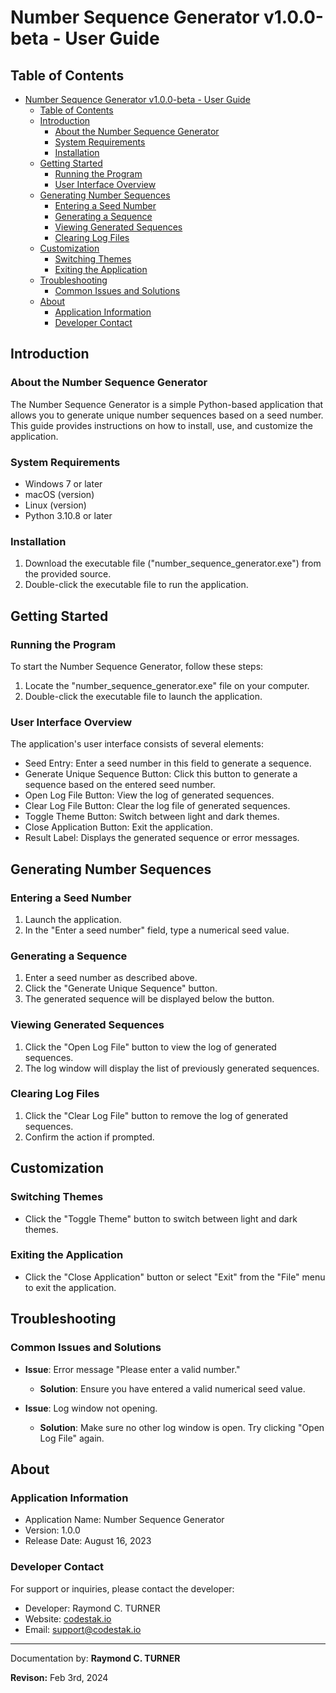 # Number Sequence Generator v1.0.0-beta - User Guide

## Table of Contents

- [Number Sequence Generator v1.0.0-beta - User Guide](#number-sequence-generator-v100-beta---user-guide)
  - [Table of Contents](#table-of-contents)
  - [Introduction](#introduction)
    - [About the Number Sequence Generator](#about-the-number-sequence-generator)
    - [System Requirements](#system-requirements)
    - [Installation](#installation)
  - [Getting Started](#getting-started)
    - [Running the Program](#running-the-program)
    - [User Interface Overview](#user-interface-overview)
  - [Generating Number Sequences](#generating-number-sequences)
    - [Entering a Seed Number](#entering-a-seed-number)
    - [Generating a Sequence](#generating-a-sequence)
    - [Viewing Generated Sequences](#viewing-generated-sequences)
    - [Clearing Log Files](#clearing-log-files)
  - [Customization](#customization)
    - [Switching Themes](#switching-themes)
    - [Exiting the Application](#exiting-the-application)
  - [Troubleshooting](#troubleshooting)
    - [Common Issues and Solutions](#common-issues-and-solutions)
  - [About](#about)
    - [Application Information](#application-information)
    - [Developer Contact](#developer-contact)

## Introduction

### About the Number Sequence Generator

The Number Sequence Generator is a simple Python-based application that allows you to generate unique number sequences based on a seed number. This guide provides instructions on how to install, use, and customize the application.

### System Requirements

- Windows 7 or later
- macOS (version)
- Linux (version)
- Python 3.10.8 or later

### Installation

1. Download the executable file ("number_sequence_generator.exe") from the provided source.
2. Double-click the executable file to run the application.

## Getting Started

### Running the Program

To start the Number Sequence Generator, follow these steps:

1. Locate the "number_sequence_generator.exe" file on your computer.
2. Double-click the executable file to launch the application.

### User Interface Overview

The application's user interface consists of several elements:

- Seed Entry: Enter a seed number in this field to generate a sequence.
- Generate Unique Sequence Button: Click this button to generate a sequence based on the entered seed number.
- Open Log File Button: View the log of generated sequences.
- Clear Log File Button: Clear the log file of generated sequences.
- Toggle Theme Button: Switch between light and dark themes.
- Close Application Button: Exit the application.
- Result Label: Displays the generated sequence or error messages.

## Generating Number Sequences

### Entering a Seed Number

1. Launch the application.
2. In the "Enter a seed number" field, type a numerical seed value.

### Generating a Sequence

1. Enter a seed number as described above.
2. Click the "Generate Unique Sequence" button.
3. The generated sequence will be displayed below the button.

### Viewing Generated Sequences

1. Click the "Open Log File" button to view the log of generated sequences.
2. The log window will display the list of previously generated sequences.

### Clearing Log Files

1. Click the "Clear Log File" button to remove the log of generated sequences.
2. Confirm the action if prompted.

## Customization

### Switching Themes

- Click the "Toggle Theme" button to switch between light and dark themes.

### Exiting the Application

- Click the "Close Application" button or select "Exit" from the "File" menu to exit the application.

## Troubleshooting

### Common Issues and Solutions

- **Issue**: Error message "Please enter a valid number."
  - **Solution**: Ensure you have entered a valid numerical seed value.

- **Issue**: Log window not opening.
  - **Solution**: Make sure no other log window is open. Try clicking "Open Log File" again.

## About

### Application Information

- Application Name: Number Sequence Generator
- Version: 1.0.0
- Release Date: August 16, 2023

### Developer Contact

For support or inquiries, please contact the developer:  
- Developer: Raymond C. TURNER
- Website: [codestak.io](https://codestak.io)
- Email: [support@codestak.io](mailto:support@codestak.io)



---

Documentation by: **Raymond C. TURNER**

**Revison:** Feb 3rd, 2024